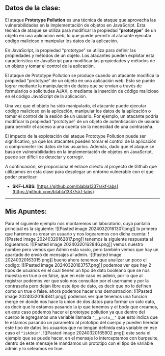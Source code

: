 ## Datos de la clase: 

El ataque **Prototype Pollution** es una técnica de ataque que aprovecha las vulnerabilidades en la implementación de objetos en JavaScript. Esta técnica de ataque se utiliza para modificar la propiedad “**prototype**” de un objeto en una aplicación web, lo que puede permitir al atacante ejecutar código malicioso o manipular los datos de la aplicación.

En JavaScript, la propiedad “prototype” se utiliza para definir las propiedades y métodos de un objeto. Los atacantes pueden explotar esta característica de JavaScript para modificar las propiedades y métodos de un objeto y tomar el control de la aplicación.

El ataque de Prototype Pollution se produce cuando un atacante modifica la propiedad “prototype” de un objeto en una aplicación web. Esto se puede lograr mediante la manipulación de datos que se envían a través de formularios o solicitudes AJAX, o mediante la inserción de código malicioso en el código JavaScript de la aplicación.

Una vez que el objeto ha sido manipulado, el atacante puede ejecutar código malicioso en la aplicación, manipular los datos de la aplicación o tomar el control de la sesión de un usuario. Por ejemplo, un atacante podría modificar la propiedad “prototype” de un objeto de autenticación de usuario para permitir el acceso a una cuenta sin la necesidad de una contraseña.

El impacto de la explotación del ataque Prototype Pollution puede ser significativo, ya que los atacantes pueden tomar el control de la aplicación o comprometer los datos de los usuarios. Además, dado que el ataque se basa en vulnerabilidades en la implementación de objetos en JavaScript, puede ser difícil de detectar y corregir.

A continuación, se proporciona el enlace directo al proyecto de Github que utilizamos en esta clase para desplegar un entorno vulnerable con el que poder practicar:

- **SKF-LABS**: [https://github.com/blabla1337/skf-labs](https://github.com/blabla1337/skf-labs)


---
## Mis Apuntes: 
Para el siguiente ejemplo nos montaremos un laboratorio, cuya pantalla principal es la siguiente: 
![[Pasted image 20240320161307.png]]
lo primero que haremos es crear un usuario y nos logearemos con dicha cuenta: 
![[Pasted image 20240320162817.png]]
tenemos la siguiente respuesta al loguearnos: 
![[Pasted image 20240320162846.png]]
vemos nuestro nombre pero vemos que Admin esta vacío, pero también vemos que hay un apartado de envió de mensajes al admin.
![[Pasted image 20240320163015.png]]
bueno ahora tenemos que analizar un poco el codigo: 
![[Pasted image 20240320163757.png]]
podemos ver que hay 2 tipos de usuarios en el cual tienen un tipo de dato booleano que se nos muestra en true o en false, que en este caso es admin,  por lo que al registrar podemos ver que solo nos consultan por el username y por la contraseña pero dejan libre este tipo de dato, es decir que no lo definen como un true o false. 
ahora podemos hacer una demostracion: 
![[Pasted image 20240320164841.png]]
podemos ver que tenemos una funcion merge en donde nos hace la union de dos datos para formar un solo dato, es decir que le estamos pasando la ip que tenemos y el body que creamos, en este caso podemos hacer el prototype pollution ya que dentro del cuerpo le agregamos una variable llamada `"__proto__"` que esto indica que le estamos pasando un parametro al prototipo del cuerpo y pueden heredar este tipo de datos los usuarios que no tengan definida esta variable en ese caso el  `"isAdmin"`.
![[Pasted image 20240320165902.png]]
este seria el ejemplo que se puede hacer, en el mensaje lo interceptamos con burpsuite, dentro de este mensaje le mandamos un prototipo con el tipo de variable admin y lo seteamos en true. 
